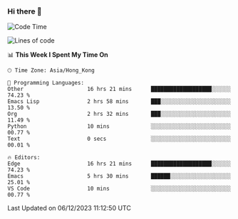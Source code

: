 ### Hi there 👋

<!--
**nicehiro/nicehiro** is a ✨ _special_ ✨ repository because its `README.md` (this file) appears on your GitHub profile.

Here are some ideas to get you started:

- 🔭 I’m currently working on ...
- 🌱 I’m currently learning ...
- 👯 I’m looking to collaborate on ...
- 🤔 I’m looking for help with ...
- 💬 Ask me about ...
- 📫 How to reach me: ...
- 😄 Pronouns: ...
- ⚡ Fun fact: ...
-->

<!--START_SECTION:waka-->
![Code Time](http://img.shields.io/badge/Code%20Time-130%20hrs%2047%20mins-blue)

![Lines of code](https://img.shields.io/badge/From%20Hello%20World%20I%27ve%20Written-2.6%20million%20lines%20of%20code-blue)

📊 **This Week I Spent My Time On** 

```text
🕑︎ Time Zone: Asia/Hong_Kong

💬 Programming Languages: 
Other                    16 hrs 21 mins      ███████████████████░░░░░░   74.23 % 
Emacs Lisp               2 hrs 58 mins       ███░░░░░░░░░░░░░░░░░░░░░░   13.50 % 
Org                      2 hrs 32 mins       ███░░░░░░░░░░░░░░░░░░░░░░   11.49 % 
Python                   10 mins             ░░░░░░░░░░░░░░░░░░░░░░░░░   00.77 % 
Text                     0 secs              ░░░░░░░░░░░░░░░░░░░░░░░░░   00.01 % 

🔥 Editors: 
Edge                     16 hrs 21 mins      ███████████████████░░░░░░   74.23 % 
Emacs                    5 hrs 30 mins       ██████░░░░░░░░░░░░░░░░░░░   25.01 % 
VS Code                  10 mins             ░░░░░░░░░░░░░░░░░░░░░░░░░   00.77 % 
```


 Last Updated on 06/12/2023 11:12:50 UTC
<!--END_SECTION:waka-->
